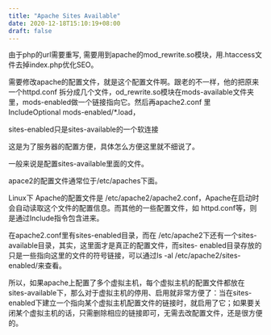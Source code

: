 ```yaml
---
title: "Apache Sites Available"
date: 2020-12-18T15:10:19+08:00
draft: false
---
```


由于php的url需要重写, 需要用到apache的mod_rewrite.so模块，用.htaccess文件去掉index.php优化SEO。

需要修改apache的配置文件，就是这个配置文件啊。跟老的不一样，他的把原来一个httpd.conf 拆分成几个文件，od_rewrite.so模块在mods-available文件夹里，mods-enabled做一个链接指向它。然后再apache2.conf 里 IncludeOptional mods-enabled/*.load，

sites-enabled只是sites-available的一个软连接

这是为了服务器的配置方便，具体怎么方便这里就不细说了。

一般来说是配置sites-available里面的文件。

apace2的配置文件通常位于/etc/apaches下面。

Linux下 Apache的配置文件是 /etc/apache2/apache2.conf，Apache在启动时会自动读取这个文件的配置信息。而其他的一些配置文件，如 httpd.conf等，则是通过Include指令包含进来。

在apache2.conf里有sites-enabled目录，而在 /etc/apache2下还有一个sites-available目录，其实，这里面才是真正的配置文件，而sites- enabled目录存放的只是一些指向这里的文件的符号链接，可以通过ls -al /etc/apache2/sites-enabled/来查看。

所以，如果apache上配置了多个虚拟主机，每个虚拟主机的配置文件都放在 sites-available下，那么对于虚拟主机的停用、启用就非常方便了：当在sites-enabled下建立一个指向某个虚拟主机配置文件的链接时，就启用了它；如果要关闭某个虚拟主机的话，只需删除相应的链接即可，无需去改配置文件，还是很方便的。


